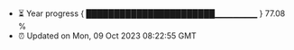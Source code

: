 - ⏳ Year progress { ███████████████████████▁▁▁▁▁▁▁ } 77.08 %
- ⏰ Updated on Mon, 09 Oct 2023 08:22:55 GMT

